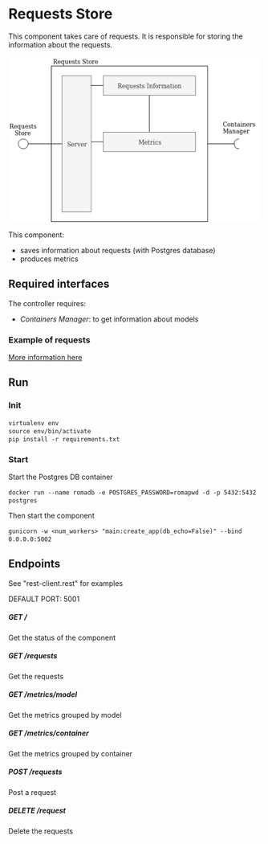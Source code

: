 # Requests Store

This component takes care of requests. It is responsible for storing the information about the requests.

<img src="../../doc/img/RequestsStoreView.png">

This component:

- saves information about requests (with Postgres database)
- produces metrics

## Required interfaces
The controller requires:

- *Containers Manager*: to get information about models


### Example of requests
[More information here](../common/README.md)


## Run
### Init
```
virtualenv env
source env/bin/activate
pip install -r requirements.txt
```
### Start
Start the Postgres DB container
```
docker run --name romadb -e POSTGRES_PASSWORD=romapwd -d -p 5432:5432 postgres
```
Then start the component
```
gunicorn -w <num_workers> "main:create_app(db_echo=False)" --bind 0.0.0.0:5002
```

## Endpoints
See "rest-client.rest" for examples 

DEFAULT PORT: 5001

##### GET /
Get the status of the component

##### GET /requests
Get the requests

##### GET /metrics/model
Get the metrics grouped by model

##### GET /metrics/container
Get the metrics grouped by container

##### POST /requests
Post a request

##### DELETE /request
Delete the requests